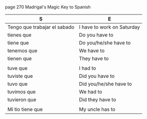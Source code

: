 
page 270
Madrigal's Magic Key to Spanish

|       S       |       E       |
| ------------- | ------------- |
| Tengo que trabajar el sabado   |  I have to work on Saturday |
| tienes que          | Do you have to |
| tiene que           | Do you/he/she have to |
| tenemos que         | We have to |
| tienen que          | They have to |
|                     |              |
| tuve que            | I had to |
| tuviste que         | Did you have to |
| tuvo que            | Did you/he/she have to |
| tuvimos que         | We had to |
| tuvieron que        | Did they have to |
|                     |                 |
| Mi tio tiene que    | My uncle has to |
